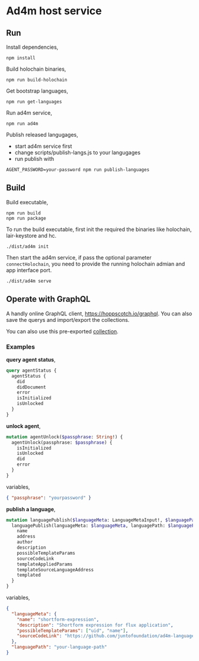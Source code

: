 # Ad4m host service

## Run

Install dependencies,

```shell
npm install
```

Build holochain binaries,

```shell
npm run build-holochain
```

Get bootstrap languages,

```shell
npm run get-languages
```

Run ad4m service,

```shell
npm run ad4m
```

Publish released langugages,
* start ad4m service first
* change scripts/publish-langs.js to your langugages
* run publish with
```shell
AGENT_PASSWORD=your-password npm run publish-languages
```

## Build

Build executable,

```shell
npm run build
npm run package
```

To run the build executable, first init the required the binaries like holochain, lair-keystore and hc.

```shell
./dist/ad4m init
```

Then start the ad4m service, if pass the optional parameter `connectHolochain`, you need to provide the running holochain admian and app interface port.

```shell
./dist/ad4m serve
```

## Operate with GraphQL

A handly online GraphQL client, https://hoppscotch.io/graphql. You can also save the querys and import/export the collections.

You can also use this pre-exported [collection](docs/hoppscotch-ad4m-graphql-operations.json).

### Examples

**query agent status**,

```graphql
query agentStatus {
  agentStatus {
    did
    didDocument
    error
    isInitialized
    isUnlocked
  }
}
```

**unlock agent**,

```graphql
mutation agentUnlock($passphrase: String!) {
  agentUnlock(passphrase: $passphrase) {
    isInitialized
    isUnlocked
    did
    error
  }
}
```

variables,

```json
{ "passphrase": "yourpassword" }
```

**publish a language**,

```graphql
mutation languagePublish($languageMeta: LanguageMetaInput!, $languagePath: String!) {
  languagePublish(languageMeta: $languageMeta, languagePath: $languagePath) {
    name
    address
    author
    description
    possibleTemplateParams
    sourceCodeLink
    templateAppliedParams
    templateSourceLanguageAddress
    templated
  }
}
```

variables,

```json
{ 
  "languageMeta": {
    "name": "shortform-expression",
    "description": "Shortform expression for flux application",
    "possibleTemplateParams": ["uid", "name"],
    "sourceCodeLink": "https://github.com/juntofoundation/ad4m-languages"
  },
  "languagePath": "your-language-path"
}
```
